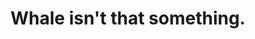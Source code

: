 ---
categories: [photos]
thumbnail: https://scontent.cdninstagram.com/hphotos-xaf1/t51.2885-15/e15/11378805_796467487116551_686762995_n.jpg
title: Whale isn't that something. #MongoDBWorld
added-at: June 02, 2015 at 03:21PM
source: https://instagram.com/p/3cDVyuIyXD/
---